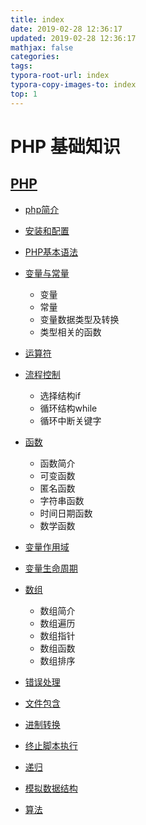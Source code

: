 ```yaml
---
title: index
date: 2019-02-28 12:36:17
updated: 2019-02-28 12:36:17 
mathjax: false
categories: 
tags:
typora-root-url: index
typora-copy-images-to: index
top: 1
---
```



# PHP  基础知识

## [PHP](php.md)

* [php简介](php.md)
* [安装和配置](php.md)



* [PHP基本语法](php_basic_syntax.md)
* [变量与常量](php_variable_constant.md)
  * 变量
  * 常量
  * 变量数据类型及转换
  * 类型相关的函数
* [运算符](php_operational_character.md)
* [流程控制](PHP_FlowControl.md)
  * 选择结构if
  * 循环结构while
  * 循环中断关键字
* [函数](PHP_function.md)
  * 函数简介
  * 可变函数
  * 匿名函数
  * 字符串函数
  * 时间日期函数
  * 数学函数
* [变量作用域](PHP_function.md)
* [变量生命周期](PHP_function.md)
* [数组](PHP_Array.md)
  * 数组简介
  * 数组遍历
  * 数组指针
  * 数组函数
  * 数组排序
* [错误处理](php_error.md)
* [文件包含](php_other.md)
* [进制转换](php_other.md)
* [终止脚本执行](php_other.md)
* [递归](php_other.md)
* [模拟数据结构](php_other.md)
* [算法](php_other.md)



